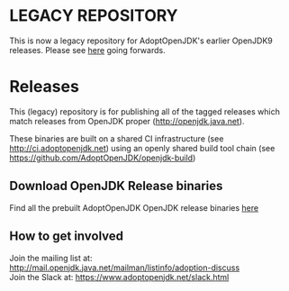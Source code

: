 # LEGACY REPOSITORY

This is now a legacy repository for AdoptOpenJDK's earlier OpenJDK9 releases.  Please see [here](https://github.com/AdoptOpenJDK/openjdk9-binaries/releases) going forwards.

# Releases

This (legacy) repository is for publishing all of the tagged releases which match releases from OpenJDK proper (http://openjdk.java.net).

These binaries are built on a shared CI infrastructure (see http://ci.adoptopenjdk.net) using an openly shared build tool chain (see https://github.com/AdoptOpenJDK/openjdk-build)

## Download OpenJDK Release binaries

Find all the prebuilt AdoptOpenJDK OpenJDK release binaries [here](https://github.com/AdoptOpenJDK/openjdk9-releases/releases)

## How to get involved

Join the mailing list at: http://mail.openjdk.java.net/mailman/listinfo/adoption-discuss  
Join the Slack at: https://www.adoptopenjdk.net/slack.html
